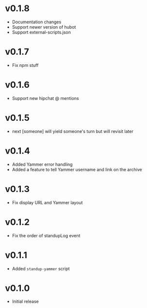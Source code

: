 v0.1.8
======
* Documentation changes
* Support newer version of hubot
* Support external-scripts.json

v0.1.7
======
* Fix npm stuff

v0.1.6
======
* Support new hipchat @ mentions

v0.1.5
======
* next [someone] will yield someone's turn but will revisit later

v0.1.4
======
* Added Yammer error handling
* Added a feature to tell Yammer username and link on the archive

v0.1.3
======
* Fix display URL and Yammer layout

v0.1.2
======
* Fix the order of standupLog event

v0.1.1
======
* Added `standup-yammer` script

v0.1.0
======
* Initial release
